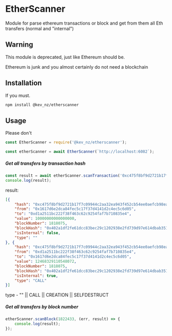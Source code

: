 # EtherScanner

 Module for parse ethereum transactions or block and get from them all Eth transfers (normal and "internal")

## Warning

This module is deprecated, just like Ethereum should be.

Ethereum is junk and you almost certainly do not need a blockchain


## Installation

If you must.

```bash
npm install @kev_nz/etherscanner
```

## Usage

Please don't

```js
const EtherScanner = require('@kev_nz/etherscanner');

const etherScanner = await EtherScanner(`http://localhost:6082`);

```

##### Get all transfers by transaction hash

```js
const result = await etherScanner.scanTransaction('0xc475f8bf9d2721b17f7c09944c2aa32ea943f452cb54ee0aefcb98ead0735274');
console.log(result);
```

result:
```json
[{
	"hash": "0xc475f8bf9d2721b17f7c09944c2aa32ea943f452cb54ee0aefcb98ead0735274",
	"from": "0x1617d6e2dca84fec5c17f37d4141d2c4ec5c6d05",
	"to": "0xd1a2511bc222f38f463c62c9254faf7b710835e4",
	"value": 10000000000000000,
	"blockNumber": 1818075,
	"blockHash": "0x402a1df2fe61dcc83bec29c1202938e2fd739d97e614dbab351561dc04b01cd3",
	"isInternal": false,
	"type": ""
}, {
	"hash": "0xc475f8bf9d2721b17f7c09944c2aa32ea943f452cb54ee0aefcb98ead0735274",
	"from": "0xd1a2511bc222f38f463c62c9254faf7b710835e4",
	"to": "0x1617d6e2dca84fec5c17f37d4141d2c4ec5c6d05",
	"value": 12468329110548072,
	"blockNumber": 1818075,
	"blockHash": "0x402a1df2fe61dcc83bec29c1202938e2fd739d97e614dbab351561dc04b01cd3",
	"isInternal": true,
	"type": "CALL"
}]

```

type - "" || CALL || CREATION || SELFDESTRUCT

##### Get all transfers by block number

```js
etherScanner.scanBlock(1822433, (err, result) => {
	console.log(result);
});
```
